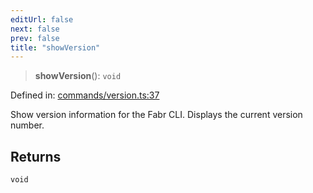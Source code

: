 ```yaml
---
editUrl: false
next: false
prev: false
title: "showVersion"
---
```


> **showVersion**(): `void`

Defined in: [commands/version.ts:37](https://github.com/yashjawale/fabr/blob/f01b72cf78714226de776336ec5f87a5b71f2c78/src/commands/version.ts#L37)

Show version information for the Fabr CLI.
Displays the current version number.

## Returns

`void`
